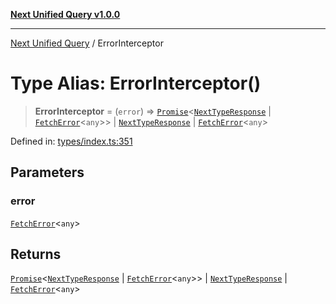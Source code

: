 [**Next Unified Query v1.0.0**](../README.md)

***

[Next Unified Query](../globals.md) / ErrorInterceptor

# Type Alias: ErrorInterceptor()

> **ErrorInterceptor** = (`error`) => [`Promise`](https://developer.mozilla.org/docs/Web/JavaScript/Reference/Global_Objects/Promise)\<[`NextTypeResponse`](../interfaces/NextTypeResponse.md) \| [`FetchError`](../classes/FetchError.md)\<`any`\>\> \| [`NextTypeResponse`](../interfaces/NextTypeResponse.md) \| [`FetchError`](../classes/FetchError.md)\<`any`\>

Defined in: [types/index.ts:351](https://github.com/newExpand/next-unified-query/blob/main/packages/core/src/types/index.ts#L351)

## Parameters

### error

[`FetchError`](../classes/FetchError.md)\<`any`\>

## Returns

[`Promise`](https://developer.mozilla.org/docs/Web/JavaScript/Reference/Global_Objects/Promise)\<[`NextTypeResponse`](../interfaces/NextTypeResponse.md) \| [`FetchError`](../classes/FetchError.md)\<`any`\>\> \| [`NextTypeResponse`](../interfaces/NextTypeResponse.md) \| [`FetchError`](../classes/FetchError.md)\<`any`\>
